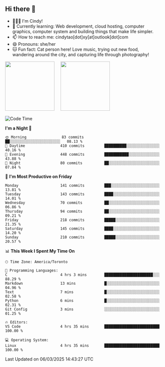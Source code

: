 ## Hi there 👋

<!--
**xinyue296/xinyue296** is a ✨ _special_ ✨ repository because its `README.md` (this file) appears on your GitHub profile.

Here are some ideas to get you started:

- 🔭 I’m currently working on ...
- 🌱 I’m currently learning ...
- 👯 I’m looking to collaborate on ...
- 🤔 I’m looking for help with ...
- 💬 Ask me about ...
- 📫 How to reach me: ...
- 😄 Pronouns: ...
- ⚡ Fun fact: ...
-->
- 👩🏻‍💻 I'm Cindy!
- 🌱 Currently learning: Web development, cloud hosting, computer graphics, computer system and building things that make life simpler.
- 📫 How to reach me: cindytao[dot]xy[at]outlook[dot]com
- 😄 Pronouns: she/her
- 🐱 Fun fact: Cat person here! Love music, trying out new food, wandering around the city, and capturing life through photography!

<!--Github Status: start-->
<div align="left">
  <img height="160em" src="https://github-readme-stats-topaz-two-25.vercel.app/api?username=xinyue296&theme=react&show_icons=true&count_private=true&include_orgs=true&hide=contribs,issues" />
    &nbsp;&nbsp;&nbsp;
  <img height="160em" src="https://github-readme-stats-cindy-taos-projects.vercel.app/api/top-langs/?username=xinyue296&theme=react&count_private=true&include_orgs=true&layout=compact" />
</div>
<!-- Github Status: end-->

<!--START_SECTION:waka-->
![Code Time](http://img.shields.io/badge/Code%20Time-254%20hrs%203%20mins-blue)

**I'm a Night 🦉** 

```text
🌞 Morning                83 commits          ██░░░░░░░░░░░░░░░░░░░░░░░   08.13 % 
🌆 Daytime                410 commits         ██████████░░░░░░░░░░░░░░░   40.16 % 
🌃 Evening                448 commits         ███████████░░░░░░░░░░░░░░   43.88 % 
🌙 Night                  80 commits          ██░░░░░░░░░░░░░░░░░░░░░░░   07.84 % 
```
📅 **I'm Most Productive on Friday** 

```text
Monday                   141 commits         ███░░░░░░░░░░░░░░░░░░░░░░   13.81 % 
Tuesday                  143 commits         ████░░░░░░░░░░░░░░░░░░░░░   14.01 % 
Wednesday                70 commits          ██░░░░░░░░░░░░░░░░░░░░░░░   06.86 % 
Thursday                 94 commits          ██░░░░░░░░░░░░░░░░░░░░░░░   09.21 % 
Friday                   218 commits         █████░░░░░░░░░░░░░░░░░░░░   21.35 % 
Saturday                 145 commits         ████░░░░░░░░░░░░░░░░░░░░░   14.20 % 
Sunday                   210 commits         █████░░░░░░░░░░░░░░░░░░░░   20.57 % 
```


📊 **This Week I Spent My Time On** 

```text
🕑︎ Time Zone: America/Toronto

💬 Programming Languages: 
C                        4 hrs 3 mins        ██████████████████████░░░   88.29 % 
Markdown                 13 mins             █░░░░░░░░░░░░░░░░░░░░░░░░   04.96 % 
Text                     7 mins              █░░░░░░░░░░░░░░░░░░░░░░░░   02.58 % 
Python                   6 mins              █░░░░░░░░░░░░░░░░░░░░░░░░   02.31 % 
Git Config               3 mins              ░░░░░░░░░░░░░░░░░░░░░░░░░   01.25 % 

🔥 Editors: 
VS Code                  4 hrs 35 mins       █████████████████████████   100.00 % 

💻 Operating System: 
Linux                    4 hrs 35 mins       █████████████████████████   100.00 % 
```


 Last Updated on 06/03/2025 14:43:27 UTC
<!--END_SECTION:waka-->
